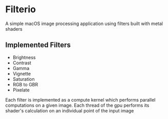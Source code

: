 # Filterio
A simple macOS image processing application using filters built with metal shaders

## Implemented Filters
- Brightness
- Contrast
- Gamma
- Vignette
- Saturation
- RGB to GBR
- Pixelate

Each filter is implemented as a compute kernel which performs parallel computations on a given image. Each thread of the gpu performs its shader's calculation on an individual point of the input image
